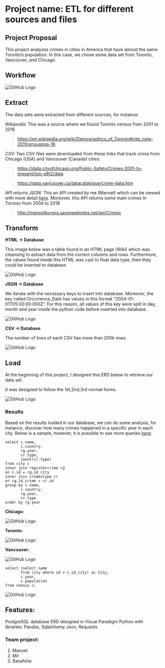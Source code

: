 # Project name: ETL for different sources and files

## Project Proposal

This project analyzes crimes in cities in America that have almost the same Toronto’s population. In this case, we chose some data set from Toronto, Vancouver, and Chicago.

## Workflow

![GitHub Logo](/images/workflow.png)
 

## Extract
The data sets were extracted from different sources, for instance:

*Wikipedia:* 
This was a source where we found Toronto census from 2001 to 2016

> https://en.wikipedia.org/wiki/Demographics_of_Toronto#cite_note-2011censuspop-18

*CSV:* 
Two CSV files were downloaded from these links that track crime from Chicago (USA) and Vancouver (Canada) cities:

> https://data.cityofchicago.org/Public-Safety/Crimes-2001-to-present/ijzp-q8t2/data

> https://data.vancouver.ca/datacatalogue/crime-data.htm

*API returns JSON:* 
This an API created by me (Manoel) which can be viewed with more detail [here](https://github.com/manoelbritto/ETL_API). Moreover, this API returns some main crimes in Toronto from 2004 to 2018

> http://manoelburgos.azurewebsites.net/api/Crimes

## Transform

**HTML -> Database**

This image below was a table found in an HTML page (Wiki) which was cleansing to extract data from the correct columns and rows. Furthermore, the values found inside this HTML was cast to float data type, then they could be inserted to database.

![GitHub Logo](/images/html.png)
 
**JSON -> Database**

We iterate with the necessary keys to insert into database. Moreover, the key called Orcurrence_Date has values in this format “2004-01-01T05:00:00:000Z”. For this reason, all values of this key were split in day, month and year inside the python code before inserted into database.

![GitHub Logo](/images/json.png)


**CSV -> Database**

The number of lines of each CSV has more than 200k rows.
 
![GitHub Logo](/images/csv.jpg)


## Load

At the beginning of this project, I designed this ERD below to retrieve our data set.

It was designed to follow the 1st,2nd,3rd normal forms. 

![GitHub Logo](/ERD/Entity%20Relationship%20Diagram1.jpg)

### Results
Based on the results loaded in our database, we can do some analysis, for instance, discover how many crimes happened in a specific year in each city.
Below is a sample, however, it is possible to see more queries [here](https://github.com/manoelbritto/ETL_different_Files/tree/master/ETL/Queries):
```
select c.name,
	   c.country,
	   rg.year,
	   cr.type,
	   count(cr.type)
from city c
inner join registercrime rg
on c.id = rg.id_city
inner join crimestype cr
on rg.id_crime = cr.id
group by c.name,
	   c.country,
	   rg.year,
	   cr.type
order by rg.year
```
**Chicago:**

![GitHub Logo](/images/chicago_result.jpg)
 

**Toronto:**
 
![GitHub Logo](/images/toronto_result.png)

**Vancouver:**

![GitHub Logo](/images/vancouver_result.png)

 
```
select (select name
	   from city where id = c.id_city) as City,
	   c.year,
	   c.population
from census c;

```

![GitHub Logo](/images/census.png)


## Features:

PostgreSQL database
ERD designed in Visual Paradigm
Python with libraries:
	Pandas,
	Sqlalchemy
	Json, 
	Requests


### Team project: 
1. Manoel
1. Mir
1. Banafshe


